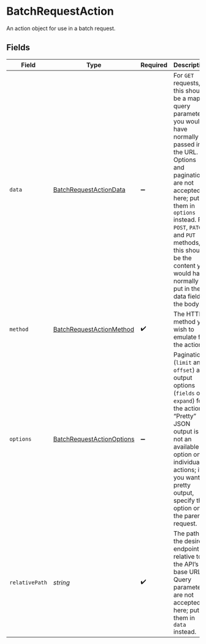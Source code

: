 # BatchRequestAction

An action object for use in a batch request.


## Fields

| Field                                                                                                                                                                                                                                                                                                              | Type                                                                                                                                                                                                                                                                                                               | Required                                                                                                                                                                                                                                                                                                           | Description                                                                                                                                                                                                                                                                                                        | Example                                                                                                                                                                                                                                                                                                            |
| ------------------------------------------------------------------------------------------------------------------------------------------------------------------------------------------------------------------------------------------------------------------------------------------------------------------ | ------------------------------------------------------------------------------------------------------------------------------------------------------------------------------------------------------------------------------------------------------------------------------------------------------------------ | ------------------------------------------------------------------------------------------------------------------------------------------------------------------------------------------------------------------------------------------------------------------------------------------------------------------ | ------------------------------------------------------------------------------------------------------------------------------------------------------------------------------------------------------------------------------------------------------------------------------------------------------------------ | ------------------------------------------------------------------------------------------------------------------------------------------------------------------------------------------------------------------------------------------------------------------------------------------------------------------ |
| `data`                                                                                                                                                                                                                                                                                                             | [BatchRequestActionData](../../models/shared/batchrequestactiondata.md)                                                                                                                                                                                                                                            | :heavy_minus_sign:                                                                                                                                                                                                                                                                                                 | For `GET` requests, this should be a map of query parameters you would have normally passed in the URL. Options and pagination are not accepted here; put them in `options` instead. For `POST`, `PATCH`, and `PUT` methods, this should be the content you would have normally put in the data field of the body. |                                                                                                                                                                                                                                                                                                                    |
| `method`                                                                                                                                                                                                                                                                                                           | [BatchRequestActionMethod](../../models/shared/batchrequestactionmethod.md)                                                                                                                                                                                                                                        | :heavy_check_mark:                                                                                                                                                                                                                                                                                                 | The HTTP method you wish to emulate for the action.                                                                                                                                                                                                                                                                | get                                                                                                                                                                                                                                                                                                                |
| `options`                                                                                                                                                                                                                                                                                                          | [BatchRequestActionOptions](../../models/shared/batchrequestactionoptions.md)                                                                                                                                                                                                                                      | :heavy_minus_sign:                                                                                                                                                                                                                                                                                                 | Pagination (`limit` and `offset`) and output options (`fields` or `expand`) for the action. “Pretty” JSON output is not an available option on individual actions; if you want pretty output, specify that option on the parent request.                                                                           |                                                                                                                                                                                                                                                                                                                    |
| `relativePath`                                                                                                                                                                                                                                                                                                     | *string*                                                                                                                                                                                                                                                                                                           | :heavy_check_mark:                                                                                                                                                                                                                                                                                                 | The path of the desired endpoint relative to the API’s base URL. Query parameters are not accepted here; put them in `data` instead.                                                                                                                                                                               | /tasks/123                                                                                                                                                                                                                                                                                                         |